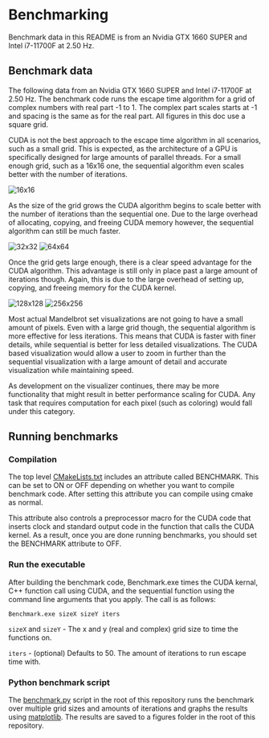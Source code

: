 # Benchmarking
Benchmark data in this README is from an Nvidia GTX 1660 SUPER and Intel i7-11700F at 2.50 Hz.

## Benchmark data
The following data from an Nvidia GTX 1660 SUPER and Intel i7-11700F at 2.50 Hz. The benchmark code runs the escape time algorithm for a grid of complex numbers
with real part -1 to 1. The complex part scales starts at -1 and spacing is the same as for the real part. All figures in this doc use a square grid.

CUDA is not the best approach to the escape time algorithm in all scenarios, such as a small grid. This is expected, as the architecture
of a GPU is specifically designed for large amounts of parallel threads. For a small enough grid, such as a 16x16 one, the sequential algorithm even scales better with the number of iterations.

![16x16](../../figures/runtimes_16x16.png)

As the size of the grid grows the CUDA algorithm begins to scale better with the number of iterations than the sequential one. Due to the large overhead of allocating, copying, and
freeing CUDA memory however, the sequential algorithm can still be much faster.

![32x32](../../figures/runtimes_32x32.png)
![64x64](../../figures/runtimes_64x64.png)

Once the grid gets large enough, there is a clear speed advantage for the CUDA algorithm. This advantage is still only in place past a large amount of iterations though. Again, this is due to the
large overhead of setting up, copying, and freeing memory for the CUDA kernel.

![128x128](../../figures/runtimes_128x128.png)
![256x256](../../figures/runtimes_256x256.png)

Most actual Mandelbrot set visualizations are not going to have a small amount of pixels. Even with a large grid though, the sequential algorithm is more effective for less iterations.
This means that CUDA is faster with finer details, while sequential is better for less detailed visualizations. The CUDA based visualization would allow a user to zoom in further than the sequential visualization
with a large amount of detail and accurate visualization while maintaining speed.

As development on the visualizer continues, there may be more functionality that might result in better performance scaling for CUDA. Any task that requires computation for each pixel (such as coloring) would fall
under this category.

## Running benchmarks
### Compilation
The top level [CMakeLists.txt](../../CMakeLists.txt) includes an attribute called BENCHMARK. This can be set to ON or OFF depending on whether you want to compile
benchmark code. After setting this attribute you can compile using cmake as normal.

This attribute also controls a preprocessor macro for the CUDA code that inserts clock and standard output code in the function that calls the CUDA kernel. As a result,
once you are done running benchmarks, you should set the BENCHMARK attribute to OFF.

### Run the executable
After building the benchmark code, Benchmark.exe times the CUDA kernal, C++ function call using CUDA, and the sequential function using the command line arguments that you apply.
The call is as follows:

```
Benchmark.exe sizeX sizeY iters
```

```sizeX``` and ```sizeY``` - The x and y (real and complex) grid size to time the functions on.

```iters``` - (optional) Defaults to 50. The amount of iterations to run escape time with.

### Python benchmark script
The [benchmark.py](../../benchmark.py) script in the root of this repository runs the benchmark over multiple grid sizes and amounts of iterations and graphs the results using 
[matplotlib](https://matplotlib.org/). The results are saved to a figures folder in the root of this repository.

